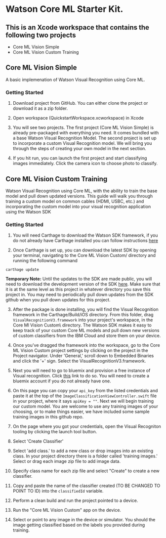 # Watson Core ML Starter Kit.
## This is an Xcode workspace that contains the following two projects
* Core ML Vision Simple
* Core ML Vision Custom Training

## Core ML Vision Simple
A basic implemenation of Watson Visual Recognition using Core ML.
### Getting Started
1. Download project from GitHub. You can either clone the project or download it as a zip folder.

2. Open workspace (QuickstartWorkspace.xcworkspace) in Xcode

3. You will see two projects. The first project (Core ML Vision Simple) is already pre-packaged with everything you need. It comes bundled with a base Watson Visual Recognition Model. The second project is set up to incorporate a custom Visual Recognition model. We will bring you through the steps of creating your own model in the next section. 

4. If you hit run, you can launch the first project and start classifying images immediately. Click the camera icon to choose photo to classify.

## Core ML Vision Custom Training
Watson Visual Recognition using Core ML, with the ability to train the base model and pull down updated versions. This guide will walk you through training a custom model on common cables (HDMI, USBC, etc.) and incorporating the custom model into your visual recognition application using the Watson SDK

### Getting Started

1. You will need Carthage to download the Watson SDK framework, if you do not already have Carthage installed you can follow instructions [here](https://github.com/Carthage/Carthage#installing-carthage)

2. Once Carthage is set up, you can download the latest SDK by opening your terminal, navigating to the Core ML Vision Custom/ directory and running the following command
```
carthage update
```
**Temporary Note:** Until the updates to the SDK are made public, you will need to download the development version of the SDK [here](https://github.ibm.com/watson-embed-partnerships/pluto-swift-sdk). Make sure that it is at the same level as this project in whatever directory you save this project in. You may need to periodically pull down updates from the SDK github when you pull down updates for this project.


3. After the package is done installing, you will find the Visual Recognition framework in the Carthage/Build/iOS directory. From this folder, drag `VisualRecognitionV3.framework` into your project's workspace, in the Core Ml Vision Custom\ directory. The Watson SDK makes it easy to keep track of your custom Core ML models and pull down new versions of custom classifiers from the IBM Cloud and store them on your device.

4. Once you've dragged the framework into the workspace, go to the Core ML Vision Custom project settings by clicking on the project in the Project navigator. Under 'General,' scroll down to Embedded Binaries and click the '+' sign. Select the VisualRecognitionV3.framework.

5. Next you will need to go to bluemix and provision a free instance of Visual recognition. Click <a href="https://console.bluemix.net/registration/trial/?target=%2Fdeveloper%2Fwatson%2Fcreate-project%3Fservices%3Dwatson_vision_combined%26action%3Dcreate%26hideTours%3Dtrue" target="_blank">this</a> link to do so. You will need to create a bluemix account if you do not already have one.

6. On this page you can copy your `api_key` from the listed credentials and paste it at the top of the `ImageClassificationViewController.swift` file in your project, where it says `apiKey = ""`. Next we will begin training our custom model. You are welcome to use any training images of your choosing, or to make things easier, we have included some sample training images in this github repo.

7. On the page where you got your credentials, open the Visual Recogniton tooling by clicking the launch tool button.

8. Select 'Create Classifier'

9. Select 'add class.' to add a new class or drop images into an existing class.  In your project directory there is a folder called 'training images.' Select or drag each image zip file to add image data. 

10. Specify class name for each zip file and select "Create" to create a new classifier.

11. Copy and paste the name of the classifier created (TO BE CHANGED TO POINT TO ID) into the `classifiedId` variable.

12. Perform a clean build and run the project pointed to a device. 

13. Run the "Core ML Vision Custom" app on the device. 

14. Select or point to any image in the device or simulator. You should the image getting classified based on the labels you provided during training. 


